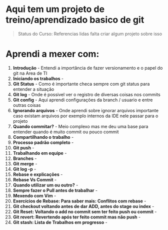 # Aqui tem um projeto de treino/aprendizado basico de git

> Status do Curso: Referencias lidas falta criar algum projeto sobre isso

# Aprendi a mexer com:
 
1. **Introdução** - Entendi a importância de fazer versionamento e o papel do git na Area de TI
2. **Iniciando os trabalhos** - 
3. **Git Status** - Como é importante checa sempre com git status para entender a situação
4. **Git log** - Onde é possivel ver o registro de diversas coisas nos commits
5. **Git config** - Aqui aprendi configurações da branch / usuario e entre outras coisas
6. **Ignorando arquivos** - Onde aprendi sobre ignorar arquivos importante caso existam arquivos por exemplo internos da IDE nele passar para o projeto
7. **Quando commitar?** - Meio complexo mas me deu uma base para entender quando é muito commit ou pouco commit
8. **Compartilhando o trabalho** -
9. **Processo padrão completo** -
10. **Git push** -
11. **Trabalhando em equipe** -
12. **Branches** -
13. **Git merge** -
14. **Git log -p** -
15. **Rebase e explicações** -
16. **Rebase Vs Commit** -
17. **Quando utilizar um ou outro?** -
18. **Sempre fazer o Pull antes de trabalhar** -
19. **Mexendo com Vim** -
20. **Exercícios de Rebase: Para saber mais: Conflitos com rebase** -
21. **Git checkout voltando antes de dar ADD, antes do stage ou index** -
22. **Git Reset: Voltando o add no commit sem ter feito push ou commit** -
23. **Git revert: Revertendo após ter feito commit mas não push** -
24. **Git stash: Lista de Trabalhos em progresso** -
